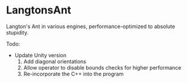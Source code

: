 # LangtonsAnt
Langton's Ant in various engines, performance-optimized to absolute stupidity.

Todo:
- Update Unity version
  1. Add diagonal orientations
  2. Allow operator to disable bounds checks for higher performance
  3. Re-incorporate the C++ into the program
